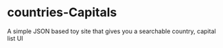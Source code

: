 # countries-Capitals
A simple JSON based toy site that gives you a searchable country, capital list UI
